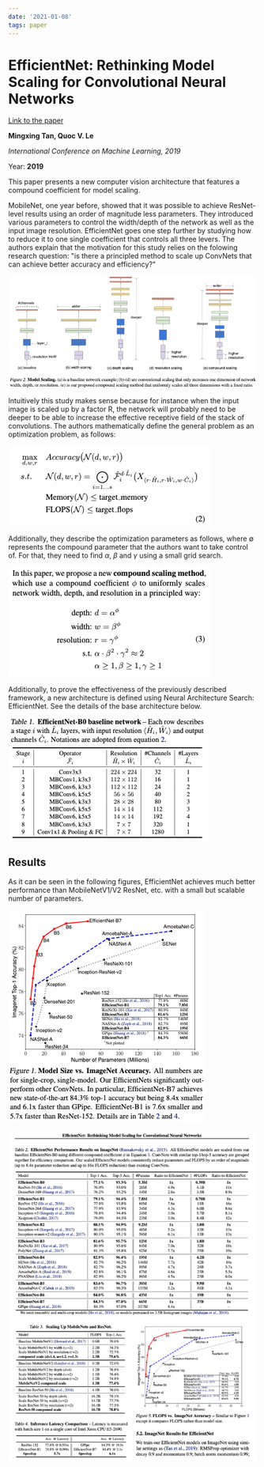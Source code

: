 ```yaml
---
date: '2021-01-08'
tags: paper
---
```

# EfficientNet: Rethinking Model Scaling for Convolutional Neural Networks

[Link to the paper](https://arxiv.org/abs/1905.11946)

**Mingxing Tan, Quoc V. Le**

*International Conference on Machine Learning, 2019*

Year: **2019**


This paper presents a new computer vision architecture that features a compound coefficient for model scaling.

MobileNet, one year before, showed that it was possible to achieve ResNet-level results using an order of magnitude less parameters. They introduced various parameters to control the width/depth of the network as well as the input image resolution. EfficientNet goes one step further by studying how to reduce it to one single coefficient that controls all three levers. The authors explain that the motivation for this study relies on the folowing research question: "is there a principled method to scale up ConvNets that can achieve better accuracy and efficiency?"

![](assets/tan2019/compound_scaling.png)

Intuitively this study makes sense because for instance when the input image is scaled up by a factor R, the network will probably need to be deeper to be able to increase the effective receptive field of the stack of convolutions. The authors mathematically define the general problem as an optimization problem, as follows:

![](assets/tan2019/opt1.png)

Additionally, they describe the optimization parameters as follows, where $\emptyset$ represents the compound parameter that the authors want to take control of. For that, they need to find $\alpha$, $\beta$ and $\gamma$ using a small grid search.

![](assets/tan2019/opt2.png)


Additionally, to prove the effectiveness of the previously described framework, a new architecture is defined using Neural Architecture Search: EfficientNet. See the details of the base architecture below.

![](assets/tan2019/arch.png)


## Results
As it can be seen in the following figures, EfficientNet achieves much better performance than MobileNetV1/V2 ResNet, etc. with a small but scalable number of parameters.

![](assets/tan2019/results_vs_other_models.png)

![](assets/tan2019/resultspage.png)








